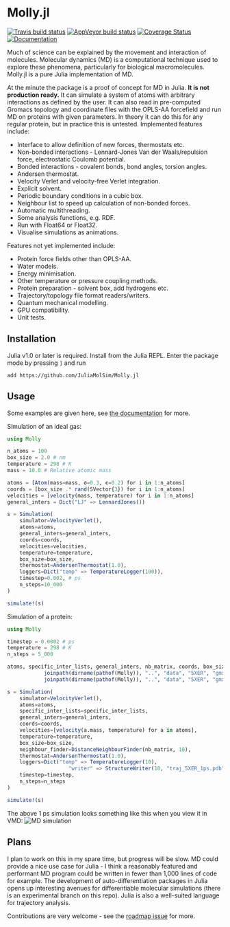 # Molly.jl

[![Travis build status](https://travis-ci.org/JuliaMolSim/Molly.jl.svg?branch=master)](https://travis-ci.org/JuliaMolSim/Molly.jl)
[![AppVeyor build status](https://ci.appveyor.com/api/projects/status/8dl6lqavnhqigq4p?svg=true)](https://ci.appveyor.com/project/JuliaMolSim/molly-jl)
[![Coverage Status](https://coveralls.io/repos/github/JuliaMolSim/Molly.jl/badge.svg?branch=master)](https://coveralls.io/github/JuliaMolSim/Molly.jl?branch=master)
[![Documentation](https://img.shields.io/badge/docs-latest-blue.svg)](https://JuliaMolSim.github.io/Molly.jl/latest)

Much of science can be explained by the movement and interaction of molecules.
Molecular dynamics (MD) is a computational technique used to explore these phenomena, particularly for biological macromolecules.
Molly.jl is a pure Julia implementation of MD.

At the minute the package is a proof of concept for MD in Julia.
**It is not production ready.**
It can simulate a system of atoms with arbitrary interactions as defined by the user.
It can also read in pre-computed Gromacs topology and coordinate files with the OPLS-AA forcefield and run MD on proteins with given parameters.
In theory it can do this for any regular protein, but in practice this is untested.
Implemented features include:
- Interface to allow definition of new forces, thermostats etc.
- Non-bonded interactions - Lennard-Jones Van der Waals/repulsion force, electrostatic Coulomb potential.
- Bonded interactions - covalent bonds, bond angles, torsion angles.
- Andersen thermostat.
- Velocity Verlet and velocity-free Verlet integration.
- Explicit solvent.
- Periodic boundary conditions in a cubic box.
- Neighbour list to speed up calculation of non-bonded forces.
- Automatic multithreading.
- Some analysis functions, e.g. RDF.
- Run with Float64 or Float32.
- Visualise simulations as animations.

Features not yet implemented include:
- Protein force fields other than OPLS-AA.
- Water models.
- Energy minimisation.
- Other temperature or pressure coupling methods.
- Protein preparation - solvent box, add hydrogens etc.
- Trajectory/topology file format readers/writers.
- Quantum mechanical modelling.
- GPU compatibility.
- Unit tests.

## Installation

Julia v1.0 or later is required.
Install from the Julia REPL.
Enter the package mode by pressing `]` and run
```
add https://github.com/JuliaMolSim/Molly.jl
```

## Usage

Some examples are given here, see [the documentation](https://JuliaMolSim.github.io/Molly.jl/latest) for more.

Simulation of an ideal gas:
```julia
using Molly

n_atoms = 100
box_size = 2.0 # nm
temperature = 298 # K
mass = 10.0 # Relative atomic mass

atoms = [Atom(mass=mass, σ=0.3, ϵ=0.2) for i in 1:n_atoms]
coords = [box_size .* rand(SVector{3}) for i in 1:n_atoms]
velocities = [velocity(mass, temperature) for i in 1:n_atoms]
general_inters = Dict("LJ" => LennardJones())

s = Simulation(
    simulator=VelocityVerlet(),
    atoms=atoms,
    general_inters=general_inters,
    coords=coords,
    velocities=velocities,
    temperature=temperature,
    box_size=box_size,
    thermostat=AndersenThermostat(1.0),
    loggers=Dict("temp" => TemperatureLogger(100)),
    timestep=0.002, # ps
    n_steps=10_000
)

simulate!(s)
```

Simulation of a protein:
```julia
using Molly

timestep = 0.0002 # ps
temperature = 298 # K
n_steps = 5_000

atoms, specific_inter_lists, general_inters, nb_matrix, coords, box_size = readinputs(
            joinpath(dirname(pathof(Molly)), "..", "data", "5XER", "gmx_top_ff.top"),
            joinpath(dirname(pathof(Molly)), "..", "data", "5XER", "gmx_coords.gro"))

s = Simulation(
    simulator=VelocityVerlet(),
    atoms=atoms,
    specific_inter_lists=specific_inter_lists,
    general_inters=general_inters,
    coords=coords,
    velocities=[velocity(a.mass, temperature) for a in atoms],
    temperature=temperature,
    box_size=box_size,
    neighbour_finder=DistanceNeighbourFinder(nb_matrix, 10),
    thermostat=AndersenThermostat(1.0),
    loggers=Dict("temp" => TemperatureLogger(10),
                    "writer" => StructureWriter(10, "traj_5XER_1ps.pdb")),
    timestep=timestep,
    n_steps=n_steps
)

simulate!(s)
```

The above 1 ps simulation looks something like this when you view it in VMD:
![MD simulation](https://github.com/JuliaMolSim/Molly.jl/raw/master/data/5XER/sim_1ps.gif)

## Plans

I plan to work on this in my spare time, but progress will be slow.
MD could provide a nice use case for Julia - I think a reasonably featured and performant MD program could be written in fewer than 1,000 lines of code for example.
The development of auto-differentiation packages in Julia opens up interesting avenues for differentiable molecular simulations (there is an experimental branch on this repo).
Julia is also a well-suited language for trajectory analysis.

Contributions are very welcome - see the [roadmap issue](https://github.com/JuliaMolSim/Molly.jl/issues/2) for more.
